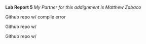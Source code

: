 **Lab Report 5**
*My Partner for this addignment is Matthew Zabaco*


Github repo w/ compile error

Github repo w/

Github repo w/


